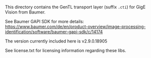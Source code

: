 This directory contains the GenTL transport layer (suffix `.cti`) for GigE Vision from Baumer.

See Baumer GAPI SDK for more details:
https://www.baumer.com/de/en/product-overview/image-processing-identification/software/baumer-gapi-sdk/c/14174

The version currently included here is v2.9.0.18905

See license.txt for licensing information regarding these libs.
